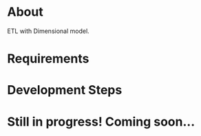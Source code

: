 # About
ETL with Dimensional model.

# Requirements

# Development Steps

# Still in progress! Coming soon...
